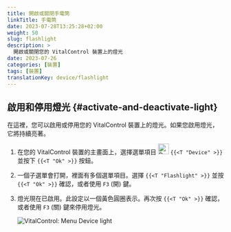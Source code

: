 ```yaml
---
title: 開啟或關閉手電筒
linkTitle: 手電筒
date: 2023-07-28T13:25:28+02:00
weight: 50
slug: flashlight
description: >
  開啟或關閉您的 VitalControl 裝置上的燈光
date: 2023-07-26
categories: [裝置]
tags: [裝置]
translationKey: device/flashlight
---
```

## 啟用和停用燈光 {#activate-and-deactivate-light}

在這裡，您可以啟用或停用您的 VitalControl 裝置上的燈光。如果您啟用燈光，它將持續亮著。

1. 在您的 VitalControl 裝置的主畫面上，選擇選單項目 <img src="/icons/device.svg" width="25" align="bottom" alt="Device" /> `{{<T "Device" >}}` 並按下 `{{<T "Ok" >}}` 按鈕。

2. 一個子選單會打開，裡面有多個選單項目。選擇 `{{<T "Flashlight" >}}` 並按 `{{<T "Ok" >}}` 確認，或者使用 `F3` (開) 鍵。

3. 燈光現在已啟用。此設定以一個黃色圓圈表示。再次按 `{{<T "Ok" >}}` 確認，或者使用 `F3` (關) 鍵來停用燈光。

   ![VitalControl: Menu Device light](../images/light.png "啟用和停用燈光")
